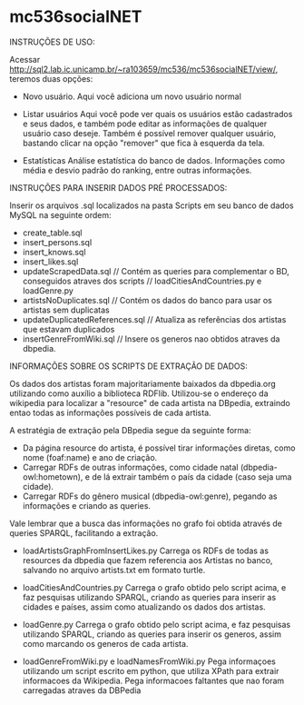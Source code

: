 mc536socialNET
==============

INSTRUÇÕES DE USO:

Acessar http://sql2.lab.ic.unicamp.br/~ra103659/mc536/mc536socialNET/view/, teremos duas opções:
* Novo usuário.
	Aqui você adiciona um novo usuário normal

* Listar usuários
	Aqui você pode ver quais os usuários estão cadastrados e seus dados, e também pode editar as informações de qualquer usuário caso deseje.
	Também é possível remover qualquer usuário, bastando clicar na opção "remover" que fica à esquerda da tela.
	
* Estatísticas
	Análise estatística do banco de dados. Informações como média e desvio padrão do ranking, entre outras informações.

INSTRUÇÕES PARA INSERIR DADOS PRÉ PROCESSADOS:

Inserir os arquivos .sql localizados na pasta Scripts em seu banco de dados MySQL na seguinte ordem:
- create_table.sql
- insert_persons.sql
- insert_knows.sql
- insert_likes.sql
- updateScrapedData.sql	// Contém as queries para complementar o BD, conseguidos atraves dos scripts
			// loadCitiesAndCountries.py e loadGenre.py
- artistsNoDuplicates.sql // Contém os dados do banco para usar os artistas sem duplicatas
- updateDuplicatedReferences.sql // Atualiza as referências dos artistas que estavam duplicados
- insertGenreFromWiki.sql // Insere os generos nao obtidos atraves da dbpedia.

INFORMAÇÕES SOBRE OS SCRIPTS DE EXTRAÇÃO DE DADOS:

Os dados dos artistas foram majoritariamente baixados da dbpedia.org utilizando como auxílio a biblioteca RDFlib.
Utilizou-se o endereço da wikipedia para localizar a "resource" de cada artista na DBpedia, extraindo entao todas
as informações possíveis de cada artista.

A estratégia de extração pela DBpedia segue da seguinte forma:
- Da página resource do artista, é possível tirar informações diretas, como nome (foaf:name) e ano de criação.
- Carregar RDFs de outras informações, como cidade natal (dbpedia-owl:hometown), e de lá extrair também o país da cidade
	(caso seja uma cidade).
- Carregar RDFs do gênero musical (dbpedia-owl:genre), pegando as informações e criando as queries.

Vale lembrar que a busca das informações no grafo foi obtida através de queries SPARQL, facilitando a extração.

* loadArtistsGraphFromInsertLikes.py
	Carrega os RDFs de todas as resources da dbpedia que fazem referencia aos Artistas no banco,
	salvando no arquivo artists.txt em formato turtle.

* loadCitiesAndCountries.py
	Carrega o grafo obtido pelo script acima, e faz pesquisas utilizando SPARQL, criando as queries
	para inserir as cidades e países, assim como atualizando os dados dos artistas.

* loadGenre.py
	Carrega o grafo obtido pelo script acima, e faz pesquisas utilizando SPARQL, criando as queries
	para inserir os generos, assim como marcando os generos de cada artista.

* loadGenreFromWiki.py e loadNamesFromWiki.py
	Pega informaçoes utilizando um script escrito em python, que utiliza XPath para extrair informacoes
	da Wikipedia. Pega informacoes faltantes que nao foram carregadas atraves da DBPedia
